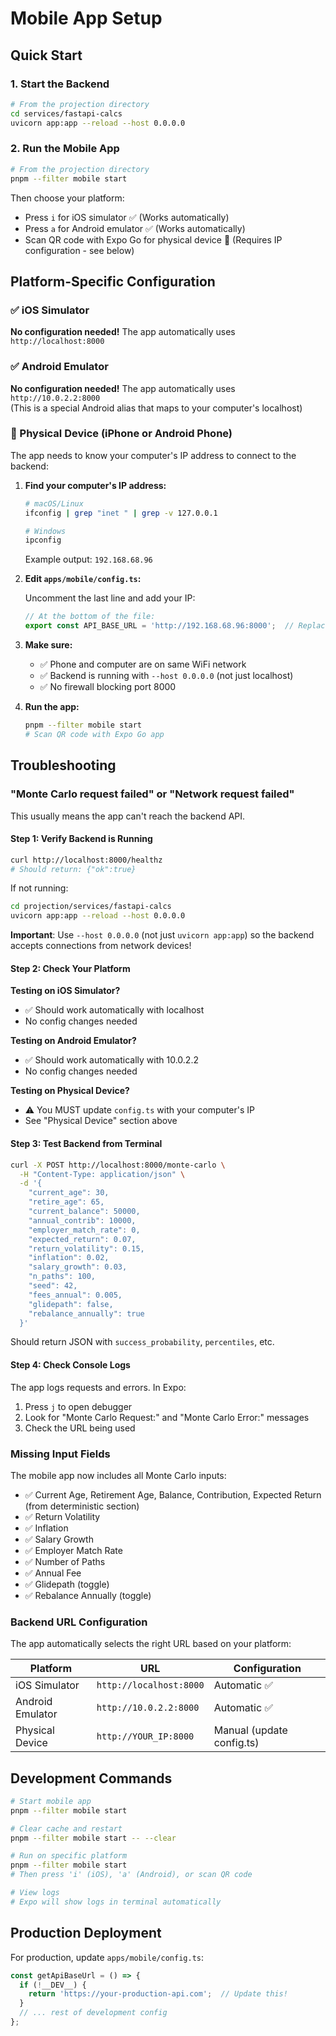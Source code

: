 # Mobile App Setup

## Quick Start

### 1. Start the Backend
```bash
# From the projection directory
cd services/fastapi-calcs
uvicorn app:app --reload --host 0.0.0.0
```

### 2. Run the Mobile App
```bash
# From the projection directory
pnpm --filter mobile start
```

Then choose your platform:
- Press `i` for iOS simulator ✅ (Works automatically)
- Press `a` for Android emulator ✅ (Works automatically)
- Scan QR code with Expo Go for physical device 📱 (Requires IP configuration - see below)

## Platform-Specific Configuration

### ✅ iOS Simulator
**No configuration needed!** The app automatically uses `http://localhost:8000`

### ✅ Android Emulator
**No configuration needed!** The app automatically uses `http://10.0.2.2:8000`  
(This is a special Android alias that maps to your computer's localhost)

### 📱 Physical Device (iPhone or Android Phone)

The app needs to know your computer's IP address to connect to the backend:

1. **Find your computer's IP address:**
   ```bash
   # macOS/Linux
   ifconfig | grep "inet " | grep -v 127.0.0.1
   
   # Windows
   ipconfig
   ```
   Example output: `192.168.68.96`

2. **Edit `apps/mobile/config.ts`:**
   
   Uncomment the last line and add your IP:
   ```typescript
   // At the bottom of the file:
   export const API_BASE_URL = 'http://192.168.68.96:8000';  // Replace with YOUR IP
   ```

3. **Make sure:**
   - ✅ Phone and computer are on same WiFi network
   - ✅ Backend is running with `--host 0.0.0.0` (not just localhost)
   - ✅ No firewall blocking port 8000

4. **Run the app:**
   ```bash
   pnpm --filter mobile start
   # Scan QR code with Expo Go app
   ```

## Troubleshooting

### "Monte Carlo request failed" or "Network request failed"

This usually means the app can't reach the backend API.

#### Step 1: Verify Backend is Running
```bash
curl http://localhost:8000/healthz
# Should return: {"ok":true}
```

If not running:
```bash
cd projection/services/fastapi-calcs
uvicorn app:app --reload --host 0.0.0.0
```

**Important**: Use `--host 0.0.0.0` (not just `uvicorn app:app`) so the backend accepts connections from network devices!

#### Step 2: Check Your Platform

**Testing on iOS Simulator?**
- ✅ Should work automatically with localhost
- No config changes needed

**Testing on Android Emulator?**
- ✅ Should work automatically with 10.0.2.2
- No config changes needed

**Testing on Physical Device?**
- ⚠️ You MUST update `config.ts` with your computer's IP
- See "Physical Device" section above

#### Step 3: Test Backend from Terminal

```bash
curl -X POST http://localhost:8000/monte-carlo \
  -H "Content-Type: application/json" \
  -d '{
    "current_age": 30,
    "retire_age": 65,
    "current_balance": 50000,
    "annual_contrib": 10000,
    "employer_match_rate": 0,
    "expected_return": 0.07,
    "return_volatility": 0.15,
    "inflation": 0.02,
    "salary_growth": 0.03,
    "n_paths": 100,
    "seed": 42,
    "fees_annual": 0.005,
    "glidepath": false,
    "rebalance_annually": true
  }'
```

Should return JSON with `success_probability`, `percentiles`, etc.

#### Step 4: Check Console Logs

The app logs requests and errors. In Expo:
1. Press `j` to open debugger
2. Look for "Monte Carlo Request:" and "Monte Carlo Error:" messages
3. Check the URL being used

### Missing Input Fields

The mobile app now includes all Monte Carlo inputs:
- ✅ Current Age, Retirement Age, Balance, Contribution, Expected Return (from deterministic section)
- ✅ Return Volatility
- ✅ Inflation
- ✅ Salary Growth
- ✅ Employer Match Rate
- ✅ Number of Paths
- ✅ Annual Fee
- ✅ Glidepath (toggle)
- ✅ Rebalance Annually (toggle)

### Backend URL Configuration

The app automatically selects the right URL based on your platform:

| Platform | URL | Configuration |
|----------|-----|---------------|
| iOS Simulator | `http://localhost:8000` | Automatic ✅ |
| Android Emulator | `http://10.0.2.2:8000` | Automatic ✅ |
| Physical Device | `http://YOUR_IP:8000` | Manual (update config.ts) |

## Development Commands

```bash
# Start mobile app
pnpm --filter mobile start

# Clear cache and restart
pnpm --filter mobile start -- --clear

# Run on specific platform
pnpm --filter mobile start
# Then press 'i' (iOS), 'a' (Android), or scan QR code

# View logs
# Expo will show logs in terminal automatically
```

## Production Deployment

For production, update `apps/mobile/config.ts`:

```typescript
const getApiBaseUrl = () => {
  if (!__DEV__) {
    return 'https://your-production-api.com';  // Update this!
  }
  // ... rest of development config
};
```

